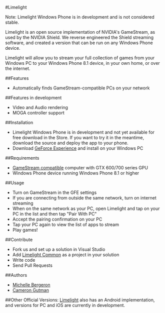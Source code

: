 #Limelight

Note: Limelight Windows Phone is in development and is not considered stable. 

Limelight is an open source implementation of NVIDIA's GameStream, as used by the NVIDIA Shield.
We reverse engineered the Shield streaming software, and created a version that can be run on any Windows Phone device.

Limelight will allow you to stream your full collection of games from your Windows PC to your Windows Phone 8.1 device,
in your own home, or over the internet.

##Features

* Automatically finds GameStream-compatible PCs on your network

##Features in development
* Video and Audio rendering
* MOGA controller support

##Installation

* Limelight Windows Phone is in development and not yet available for free download in the Store. If you want to try it in the meantime, download the source and deploy the app to your phone. 
* Download [GeForce Experience](http://www.geforce.com/geforce-experience) and install on your Windows PC

##Requirements

* [GameStream compatible](http://shield.nvidia.com/play-pc-games/) computer with GTX 600/700 series GPU
* Windows Phone device running Windows Phone 8.1 or higher

##Usage

* Turn on GameStream in the GFE settings
* If you are connecting from outside the same network, turn on internet
  streaming
* When on the same network as your PC, open Limelight and tap on your PC in the list and then tap "Pair With PC"
* Accept the pairing confirmation on your PC
* Tap your PC again to view the list of apps to stream
* Play games!

##Contribute 
- Fork us and set up a solution in Visual Studio
- Add [Limelight Common](https://github.com/limelight-stream/limelight-common-c) as a project in your solution
- Write code
- Send Pull Requests

##Authors

* [Michelle Bergeron](https://github.com/mrb113)
* [Cameron Gutman](https://github.com/cgutman)

##Other Official Versions:
[Limelight](https://github.com/limelight-stream) also has an Android
implementation, and versions for PC and iOS are currently in development.
